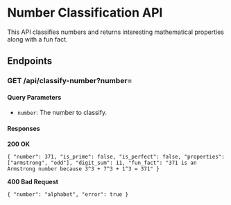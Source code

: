 # Number Classification API

This API classifies numbers and returns interesting mathematical properties along with a fun fact.

## Endpoints

### GET /api/classify-number?number=<number>

#### Query Parameters

- `number`: The number to classify.

#### Responses

**200 OK**

`{
  "number": 371,
  "is_prime": false,
  "is_perfect": false,
  "properties": ["armstrong", "odd"],
  "digit_sum": 11,
  "fun_fact": "371 is an Armstrong number because 3^3 + 7^3 + 1^3 = 371"
}`

**400 Bad Request**

`{
  "number": "alphabet",
  "error": true
}`


